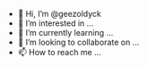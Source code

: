 - 👋 Hi, I’m @geezoldyck
- 👀 I’m interested in ...
- 🌱 I’m currently learning ...
- 💞️ I’m looking to collaborate on ...
- 📫 How to reach me ...

<!---
geezoldyck/geezoldyck is a ✨ special ✨ repository because its `README.md` (this file) appears on your GitHub profile.
You can click the Preview link to take a look at your changes.
--->
